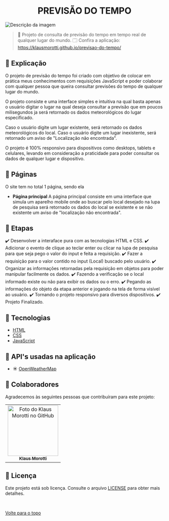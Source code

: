 <h1 align="center">PREVISÃO DO TEMPO</h1>

<img src="assets/images/previsao-do-tempo-gif.gif" alt="Descrição da imagem">

> 🔎 Projeto de consulta de previsão do tempo em tempo real de qualquer lugar do mundo.
🗔 Confira a aplicação: https://klausmorotti.github.io/previsao-do-tempo/ <br>

## :page_facing_up: Explicação

O projeto de previsão do tempo foi criado com objetivo de colocar em prática meus conhecimentos com requisições JavaScript e poder colaborar com qualquer pessoa que queira consultar previsões do tempo de qualquer lugar do mundo.

O projeto consiste e uma interface simples e intuitiva na qual basta apenas o usuário digitar o lugar na qual deseja consultar a previsão que em poucos milisegundos ja será retornado os dados meteorológicos do lugar especificado.

Caso o usuário digite um lugar existente, será retornado os dados meteorológicos do local.
Caso o usuário digite um lugar inexistente, será retornado um aviso de "Localização não encontrada".

O projeto é 100% responsivo para dispositivos como desktops, tablets e celulares, levando em consideração a praticidade para poder consultar os dados de qualquer lugar e dispositivo.


## 📁 Páginas

O site tem no total 1 página, sendo ela

- **Página principal** A página principal consiste em uma interface que simula um aparelho mobile onde ao buscar pelo local desejado na lupa de pesquisa será retornado os dados do local se existente e se não existente um aviso de "localização não encontrada".


## 🎯 Etapas ##

:heavy_check_mark: Desenvolver a interaface pura com as tecnologias HTML e CSS.
:heavy_check_mark: Adicionar o evento de clique ao teclar enter ou clicar na lupa de pesquisa para que seja pego o valor do input e feita a requisição.
:heavy_check_mark: Fazer a requisição para o valor contido no input (Local) buscado pelo usuário.
:heavy_check_mark: Organizar as informações retornadas pela requisição em objetos para poder manipular facilmente os dados.
:heavy_check_mark: Fazendo a verificação se o local informado existe ou não para exibir os dados ou o erro.
:heavy_check_mark: Pegando as informações do objeto da etapa anterior e jogando na tela de forma visível ao usuário.
:heavy_check_mark: Tornando o projeto responsivo para diversos dispositivos.
:heavy_check_mark: Projeto Finalizado.

## 🚀 Tecnologias ##

- [HTML](https://developer.mozilla.org/pt-BR/docs/Web/HTML)
- [CSS](https://developer.mozilla.org/pt-BR/docs/Web/CSS)
- [JavaScript](https://developer.mozilla.org/pt-BR/docs/Web/JavaScript)

## 📡 API'𝘀 usadas na aplicação ##

- ☀️ [OpenWeatherMap](https://openweathermap.org/)

## 🤝 Colaboradores

Agradecemos às seguintes pessoas que contribuíram para este projeto:

<table>
  <tr>
    <td align="center">
      <a href="#">
        <img src="https://avatars.githubusercontent.com/u/84789400?v=4" width="160px;" alt="Foto do Klaus Morotti no GitHub"/><br>
        <sub>
          <b>Klaus Morotti</b>
        </sub>
      </a>
    </td>
  </tr>
</table>

## 📝 Licença

Este projeto está sob licença. Consulte o arquivo [LICENSE](https://github.com/klausmorotti/previsao-do-tempo/blob/master/LICENSE) para obter mais detalhes.

&#xa0;

<a href="#top">Volte para o topo</a>